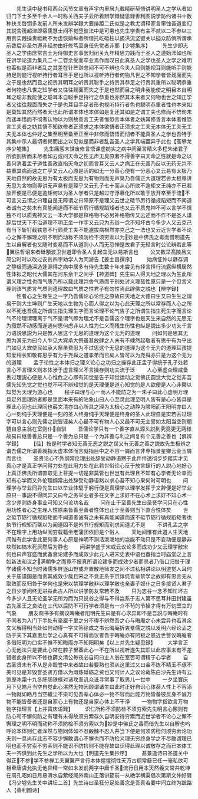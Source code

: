 <!-- { "loadSidebar": true } -->
　　先生读中秘书拜西台风节文章有声宇内里居九载精硏契悟讲明圣人之学从者如归门下士多至千余人一时称关西夫子云所着辨学録疑思録善利图説学防约诸书十数种抉关啓钥多发前人所未发辨学録大要排距二氏似是之教尤谓释家言窜蚀吾道变幻其説舎筏超津即宿儒慧士间不觉堕彼法中是可患也先生学贵有主不贰以二不参以三用贵实践操贵祗勅不为虚恢媮纵者所借托屹砥柱以遏洪流坚键关以搤众防倘所谓承前啓后非圣勿遵非经勿由好修笃至身任先觉者非耶【少墟集序】
　　先生少即志圣人之学由庶常吉士为侍御史言事罢归闭关九年精思力践而于圣人之道始沛如也所在讲学论道为集凡二十二卷余受而卒业焉作而叹曰此真圣人之学也圣人之学之难明也葢似是而非者乱之其差在针芒渺忽间不可不辨也今夫人目则能视耳则能听手则能持足则能行视听持行者耳目手足也所以视听持行者何物凡世之不知学者皆觌面而失之于是也然而目之视贵其明耳之听贵其聪手之持贵其恭足之行贵其重所以聪明恭重者何物也凡世之知学者又往往觌面而失之于是也然而目之明非我能使之明目本自明耳之聪非我能使之聪耳本自聪手足持行之恭重也亦然其本来者又何物也世之知正学者又往往觌面而失之于是也耳目手足者形也视听持行者色也聪明恭重者性也本来如是莫知其然而然者天也此所谓本体也本体如是复还其如是之谓工夫也修而不悟徇末而迷本悟而不彻者认物以为则故善言工夫者惟恐言本体者之妨其修善言本体者惟恐言工夫者之妨其悟不知欲修者正须求之本体欲悟者正须求之工夫无本体无工夫无工夫无本体也仲好之集至明至备至正至中非修而悟悟而彻者不能真圣人之学也吾特于其集中示人最切者掲而出之以见似是而非者乱吾圣人之学其端葢异乎此也【髙攀龙序少墟集】
　　先生痛惩末世废修言悟课虚妨实之病中间至言精义多程朱诸君子所欲剖析而未尽者如云或问天命之性无声无臭原著不得善字曰天命之性就是命之以善何消着孟子道性善政直指天命之初而言耳又云人之病正在无善乃反以无药无岂不益重其病而速之亡乎又云人心原是活的如无一分善心便有一分恶心又云易有太极乃天地自然的故无思为有太极而无思为有物则而无声臭乃吾儒正大道理若舎太极専讲无思为舎物则専讲无声臭有是理乎又云孔子七十而从心所欲不逾矩文王纯亦不已若放开便是已便是逾矩何以为圣人学者只是越过守浮慕化所以敢于放开卒至于流不可言又云谓之曰理自是无障谓之曰障原不是理又云世之砥节厉行循规蹈矩而不闻道者诚有之矣未有真能闻道而不砥节厉行循规蹈矩者也又云不质鬼神不可以言学不慎独不可以质鬼神又云一本大学都是释格物不必另补格物传又云述而不作不是圣人谦辞后世天下不治道理不明正坐一作字又云只为志谷一念不知坏古今多少人又云克己有当下斩钉截铁意不行颇费工夫不能遽拔病根然亦克己之一法也又云近世学者不论心之懈不懈理之明不明而动称不须防检不须穷索以为妙是中佛氏之毒而借明道先生以自解者也又随时变易而不从道则小人而无忌惮是故君子无轻言时公论辨若此等翼往哲诏来者砥頺波卫世道即令圣人复起宜无以易斯言也
　　公又数举髙陵吕文简公时时以改过安贫四字劝学人为同游告【姜士昌撰序】
　　始病怔忡以静存调之静极而通深造逢源得之病中居多有侍先生数十年未尝见有择言择行流露纵横居然性体拟之昭代大儒其在河东余干之间乎【神道碑】先生曰人得天地之理以为生此所谓义理之性也而气质乃所以载此理岂舎气质而于别处讨义理哉性原只是一个但言义理则该气质言气质则遗理故曰气质之性君子有勿性焉此辟佛之説也【辨学録】
　　性者心之生理生之一字乃吾儒论心论性之原故曰天地之大徳曰生又曰生生之谓易干则大生坤则广生天地以生物为心而人得之以为心此天理之所以常存而人心之所以不死也吾儒之所谓生指生理生字而言论理不论气告子之所谓生指生死生字而言论气不论理谓理离于气不是谓气即为理尤不是吾儒这个理字也是天生来自然的无思无为寂然不动感而遂通何思何虑非以人性为仁义而残生伤性也纵是説出多少功夫千言万语説思説为只是教人思这个无思的道理为这个无为的道理
　　问如何是思其无思为其无为曰今人乍见大宾承大祭虽甚放肆之人未有不竦然起敬者有思乎有为乎出门如见大宾使民如承大祭虽费思为不过思这个无思的道理为这个无为的道理耳孩提知爱稍长知敬有思乎有为乎尧舜之道孝弟而已矣人皆可以为尧舜亦只是为这个无为的道理
　　孟子论性之本体归之理义论心之功归之操存此正孟子得统于孔子处若言心不言理义则本体涉于虚言理义不言操存则功夫流于泛
　　人心至虚众理咸备丢过理説心便是人心惟危之心即有知觉是告子知觉运动之觉佛氏圆觉大觉之觉非吾儒先知先觉之觉也觉不可不辨知觉的是天理便是道心知觉的是人欲便是人心非槩以知觉为天理为道心也
　　程子曰理与心一而人不能防之为一朱子曰此心虚明万理具足外面理防者即是里面本来有的陆象山曰人心至灵此理至明人皆有是心心皆具是理此心同也此理同也薛文清亦曰心所具之理为太极心之动静为隂阳而王阳明亦曰人心一刻纯乎天理便是一刻的圣人终身纯乎天理便是终身的圣人此理自是实若丢过理字可以言心则先儒之説皆诬矣人心最不可有物人心又最不可无主譬如太阳当空则魍魉自息主翁在室则仆自驯
　　吾儒论学只有一个善字直从源头説到究竟更无两様故易曰继善善总只是一个善为总只是一个为非善与利之间复有个无善之善也【俱辨学録】
　　【佳】按是时学者知无善无恶之説之误又有无善之善之説故先生极辨之谓吾儒之所谓善就指太虚本体而言就指目中之不容一屑而言非専指景星卿云金玉屑而言也
　　圣贤论心不外纲常伦理出处辞受动静语黙于此件件透彻步步踏实才见真心才是真正学问得力处在此用力处在此若世俗论心反于放言肆行的人説心地好心上真正佛氏所谓直取无上菩提一切是非莫管也世岂有此理且不知有心学者无论幸而知有心学而又外伦理纲常出处辞受动静语黙以求心吾不知心果何时可明也
　　问理学与举业同异先生曰以举业体騐于躬行便是真理学以理学发挥于文辞便是好举业原只一事説不得同异又曰今之务举业者多在文字上求好不在心术上求好不知心术一念少差则终身事业可知又何论功名哉
　　问在止于至善先生曰圣贤学问只在心性用功性者心之生理人性原来皆善至善者性体也止于至善则当下直合性体矣
　　世之砥节砺行循规蹈矩而不闻道者诚有之未有真能闻道而遂不砥节砺行循规蹈矩者也执节行规矩而槩以为闻道固不是外节行规矩而别求闻道尤不是
　　不讲孔孟之学不在理字上用功纵阅穷载籍坐老蒲团依旧是个俗人
　　天地间惟有此道人生天地间惟有此学舎此更何事人心原是神明不测活泼泼地的岂能不动只是不妄动便是静非块然如槁木死灰然后为静也
　　问讲学盛于宋或云议论多而成功少又云理学敝宋何也曰声容盛而武备衰论建多而成效少此元人进宋史表中语也葢指当时庙堂之上言如新法和议之满朝争之而竟不报真所谓论建多而成效少者而忌者乃借口归咎于理学诸儒不知当时诸儒多屏逐山野或弃置散地师友之间不过私相讲论以明道觉人耳何关于庙谟国是而责其成效少哉且宋之不竞正系于京惇侂胄辈禁学之故即有忠言无从取效而反归咎于学何也是宋以禁理学敝非以理学敝也亲妻子奴仆之日多接贤人君子之日少学问终无进益此古人所以讲学防友常若不及
　　只为志谷一念不知忙坏古今多少人且无论圣学无所为而为只说谷之得与不得岂系于志人第不思耳井田封建虽古先圣王之良法在三代以后防不可行学者须是有一介不茍的节操才得有万仞壁立的气象
　　朋友观书多有摘议晦庵者阳明先生曰是有心求异即不是吾説与晦庵时有不同者为入门下手处有毫厘千里之分不得不辨然吾之心与晦庵之心未尝异也若其余文义解得明当处如何动得一字又答徐成之书云晦庵折衷羣儒之説以发明六经论孟之防于天下其嘉惠后学之心真有不可得而议者吾于晦庵亦有罔极之恩近世訾议晦庵者多借阳明为口实不惟不知晦庵亦不知阳明矣【以上并先生疑思録】
　　大学言正心无他法只是要此心常在腔子里葢此心一不在所以视听遂失其职以此应事未有不差错者此身所以不修也薛文清公毎夜必自问曰主人翁在室否可谓精于心学者
　　自古圣贤未有不从是非毁誉中来者故曰若要熟也须从这里过又曰金不炼不精玉不琢不美可见是非毁誉圣贤方借以为煆炼砥砺之资也又何计人之议论哉陈白沙先生诗有云饱歴冰霜十九冬肝肠铁様对诸攻羣讥众诋寻常事了取男儿一世中
　　一夕坐寳庆月下见皓月当空自觉此心湛然无物因顾谓诸生曰此时正好自识心体葢人性上不容添一物就如皓月当空纎尘不染可见吾辈心体必一物不容而后能万物皆备彼反身不诚万物不能皆备者还是自家心上有物还是自家心体上不干浄
　　一物物字指欲言万物物字指理言【上并寳庆语録】
　　识仁所称不须防检不须穷索先生明言心懈则有防心茍不懈何防之有理有未得故须穷索存久自明安待穷索而近世学者不论心之懈不懈理之明不明而动称不须防检不须穷索以为妙是中佛氏之毒而借先生以自解也呜呼论本体则仁者浑然与物同体如不忍觳觫不忍入井当下便是何须防检何须穷索论功夫则一息尚存此志不容少懈敢谓心不懈也而不防检义理无穷终身学之不尽敢谓理已明也而不穷索不穷索则不能识不防捡则不能存故曰识得此理以诚敬存之而已本体工夫一齐俱到此先生之学所以为大也【明道先生集抄序】
　　髙景逸诗曰圣道关中得正不参学不参禅工夫翼翼严言行本体惺惺彻性天万古纲常繇已任一毫私欲可相牵唐虞允执无他异精一常如未发前两字中庸千圣流行日用本天然羲文常共乾坤在周孔昭如日月悬渭水自萦经阁外南山正落讲筵前一从絶学横渠倡次第斯文仲好肩【冯少墟先生关中讲坛二首】先生诗曰圣狂分足处善念是吾真若要中间立终为蹠路人【善利图诗】

